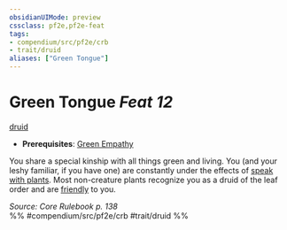 ```yaml
---
obsidianUIMode: preview
cssclass: pf2e,pf2e-feat
tags:
- compendium/src/pf2e/crb
- trait/druid
aliases: ["Green Tongue"]
---
```

# Green Tongue  *Feat 12*  
[druid](../../Rules/traits/druid.md)  

- **Prerequisites**: [Green Empathy](green-empathy.md)

You share a special kinship with all things green and living. You (and your leshy familiar, if you have one) are constantly under the effects of [speak with plants](../spells/speak-with-plants.md). Most non-creature plants recognize you as a druid of the leaf order and are [friendly](../../Rules/conditions.md#Friendly) to you.

*Source: Core Rulebook p. 138*  
%% #compendium/src/pf2e/crb #trait/druid %%